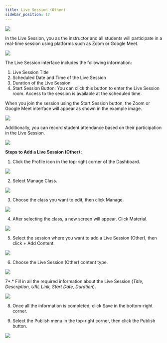 ```yaml
---
title: Live Session (Other)
sidebar_position: 17
---
```

![](/img/degree-lecture-ls-other-3.jpg)

In the Live Session, you as the instructor and all students will participate in a real-time session using platforms such as Zoom or Google Meet.

![](/img/livesession_1.jpg)

The Live Session interface includes the following information:

1. Live Session Title
2. Scheduled Date and Time of the Live Session
3. Duration of the Live Session
4. Start Session Button: You can click this button to enter the Live Session room. Access to the session is available at the scheduled time.

When you join the session using the Start Session button, the Zoom or Google Meet interface will appear as shown in the example image.

![](/img/livesession_2.jpg)

Additionally, you can record student attendance based on their participation in the Live Session.

![](/img/livesession_3.jpg)

**Steps to Add a Live Session (Other) :**

1. Click the Profile icon in the top-right corner of the Dashboard.

![](/img/articlee-1.jpg)

2. Select Manage Class.

![](/img/articlee-2.jpg)

3. Choose the class you want to edit, then click Manage.

![](/img/articlee-3.jpg)

4. After selecting the class, a new screen will appear. Click Material.

![](/img/articlee-4.jpg)

5. Select the session where you want to add a Live Session (Other), then click + Add Content.

![](/img/articlee-5.jpg)

6. Choose the Live Session (Other) content type.

![](/img/livesession_6.jpg)

7*.* Fill in all the required information about the Live Session (*Title, Description, URL Link, Start Date, Duration*).

![](/img/livesession_7.jpg)

8. Once all the information is completed, click Save in the bottom-right corner.

9. Select the Publish menu in the top-right corner, then click the Publish button.

![](/img/degree-lecture-publish.jpg)
